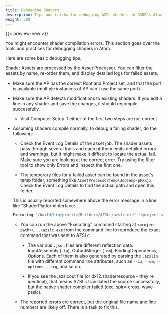 ```yaml
---
title: Debugging Shaders
description: Tips and tricks for debugging AZSL shaders in O3DE's Atom renderer.
weight: 300
---
```


{{< preview-new >}}

You might encounter shader compilation errors. This section goes over the tools and practices for debugging shaders in Atom. 

<!-- NOTE: The below content is copied from the Shader System > Debugging wiki. Update is needed for this section.  -->

Here are some basic debugging tips.

Shader Assets are processed by the Asset Processor. You can filter the assets by name, re-order them, and display detailed logs for failed assets.

- Make sure the AP has the correct Root and Project set, and that the port is available (multiple instances of AP can't use the same port).
- Make sure the AP detects modifications to existing shaders. If you edit a line in any shader and save the changes, it should recompile successfully.
  - Visit Computer Setup if either of the first two steps are not correct.
- Assuming shaders compile normally, to debug a failing shader, do the following:
  - Check the Event Log Details of the asset job. The shader assets pass through several tools and each of them emits detailed errors and warnings, but it might make it difficult to locate the actual fail. Make sure you are looking at the correct error. Try using the filter tool to show only Errors and inspect the first one.
  
  - The temporary files for a failed asset can be found in the asset's temp folder, something like `AssetProcessorTemp\JobTemp-pPXxjx`. Check the Event Log Details to find the actual path and open this folder. 
  
  This is usually reported somewhere above the error message in a line like "ShaderPlatformInterface: 
  ```bash
  Executing "/build/bin/profile/Builders/AZSLc/azslc.exe" "<project-path>/AssetProcessorTemp/JobTemp-pPXxjx/SkyBox.vulkan.azslin" --full --Zpr --strip-unused-srgs --use-spaces --unique-idx --namespace=vk --root-const=128 --W1 -o "<project-path>/AssetProcessorTemp/JobTemp-pPXxjx/SkyBox.vulkan.hlsl"' ..."
  ```
  - You can run the above "Executing" command starting at `<project-path>\...\azslc.exe` from the command line to reproduce the exact command that was sent to AZSLc.
    
    - The various `.json` files are different reflection data: InputAssembly (`.ia`), OutputMerger (`.om`), BindingDependency, Options. Each of them is also generated by parsing the `.azslin` file with different command line attributes, such as `--ia`, `--om`, `--options`, `--srg`, and so on. 
    
    - If you see the .azslcout file (or dx12.shaderresource - they're identical), that means AZSLc translated the source successfully, but the native shader compiler failed (dxc, spirv-cross, wave-psslc).
    
  - The reported errors are correct, but the original file name and line numbers are likely off. There is a task to fix this.